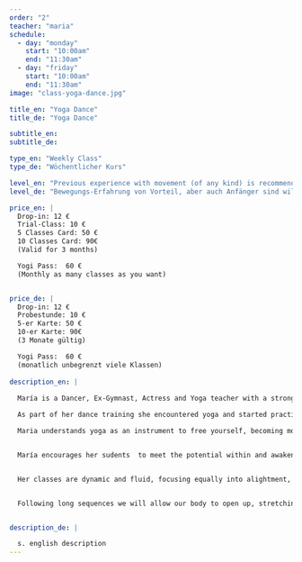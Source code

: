 ```yaml
---
order: "2"
teacher: "maria"
schedule:
  - day: "monday"
    start: "10:00am"
    end: "11:30am"
  - day: "friday"
    start: "10:00am"
    end: "11:30am"
image: "class-yoga-dance.jpg"

title_en: "Yoga Dance"
title_de: "Yoga Dance"

subtitle_en: 
subtitle_de: 

type_en: "Weekly Class"
type_de: "Wöchentlicher Kurs"

level_en: "Previous experience with movement (of any kind) is recommended, but  also suitable for commited beginers"
level_de: "Bewegungs-Erfahrung von Vorteil, aber auch Anfänger sind willkommen"

price_en: |
  Drop-in: 12 €  
  Trial-Class: 10 €  
  5 Classes Card: 50 €  
  10 Classes Card: 90€  
  (Valid for 3 months)

  Yogi Pass:  60 €  
  (Monthly as many classes as you want)


price_de: |
  Drop-in: 12 €  
  Probestunde: 10 €  
  5-er Karte: 50 €  
  10-er Karte: 90€  
  (3 Monate gültig)

  Yogi Pass:  60 €  
  (monatlich unbegrenzt viele Klassen)
  
description_en: |
  
  María is a Dancer, Ex-Gymnast, Actress and Yoga teacher with a strong artistic passion. She followed artistic Gymnastics passionately for ten years competing on high level; concerned abuot her health at a joung age, her parents proposed a more balanced practice and so reluctantly she became an athlete competing in Velocity, Pole and Long Jump. In university she studied Theater Arts, where her big passion for movement and art guided her to Dance and to joining the professional company of Physical Theater and Dance “Rabos de Lagartija”. She later joined the “Dance Intensive Program” at Tanzfabrik Berlin where she trained in Contemporary dance, GaGa, Flying Low, Release, Balley, Improvisation, Movement Research and Instant Composition. At the moment she works in her own projects and teaches yoga, creative writing, and the series of Workshops "The Poetry of the Body - Dance/ActionTheatre/Improvisation"

  As part of her dance training she encountered yoga and started practicing it with her teacher Ana Fernández (Yin-Yang Yoga – Taoist Yoga – Ashtanga Yoga). Immediately she felt connected to the treasure within the practice and philosophy; This built the passion to embrace the practice of Ashtanga Yoga (Sri. K. Pathabi Jois) as part of her life and began the journey of diving deep within. She received her YOGA certification from Yogi Sivadas founder of “Kailash Tribal School”  in Jan. 2016.

  Maria understands yoga as an instrument to free yourself, becoming more open and brave to be able to live lead by the spirit; the dissolvement of tension patterns and being stuck inside leads to a more flexible/open/accesible body wich  further extrapolates into flexible mind and allows the spirit to unfold and rise up, so it can guide you. 


  María encourages her sudents  to meet the potential within and awaken the hidden forces, encountering and going beyond limits. Expanding and opening, uncovering and softening the body in order to meet freedom, emancipation and liberation of ourselves. Honouring our temple, honouring the one who carry´s the soul. Our body.


  Her classes are dynamic and fluid, focusing equally into alightment, precisement, expansion, flow, strenght, flexibility, sensitivity and grace.  You will work in opening the body, guiding attention at will to expand the surface, conecting to our sensitivity, flowing from one posture to another, looking to the places in between.  We will put accurate attention into the change from posture to posture (vinyasa), considering the postures the steps of a choreography we are dancing. 


  Following long sequences we will allow our body to open up, stretching the muscles and tendoms, calming down the system, while keeping ourselves active and ready, moving with the precision of a wild cat that´s ready to hunt, and keeping the inner peace of a whale. The practice considers the Yin and the Yang, the masculine and the feminine energy that we all carry within; allowing the students to experience the guidance of both energies in a non-stop physical journey.  Savasana will serve us in the end, to let the practice affect us.  Influenced by the styles of Ashtanga Vinyasa, Yin-Yang Yoga and her experience in Gymnastics and Dance.


description_de: |

  s. english description
---
```

